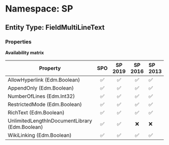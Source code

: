 # Namespace: SP

## Entity Type: FieldMultiLineText

### Properties

**Availability matrix**

Property | SPO | SP 2019 | SP 2016 | SP 2013
----------|:---:|:-------:|:-------:|:-------
AllowHyperlink (Edm.Boolean) | ✅ | ✅ | ✅ | ✅
AppendOnly (Edm.Boolean) | ✅ | ✅ | ✅ | ✅
NumberOfLines (Edm.Int32) | ✅ | ✅ | ✅ | ✅
RestrictedMode (Edm.Boolean) | ✅ | ✅ | ✅ | ✅
RichText (Edm.Boolean) | ✅ | ✅ | ✅ | ✅
UnlimitedLengthInDocumentLibrary (Edm.Boolean) | ✅ | ✅ | ❌ | ❌
WikiLinking (Edm.Boolean) | ✅ | ✅ | ✅ | ✅